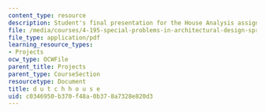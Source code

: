 ```yaml
---
content_type: resource
description: Student's final presentation for the House Analysis assignment.
file: /media/courses/4-195-special-problems-in-architectural-design-spring-2005/c0346950b370f48a0b378a7328e820d3_hwangdutch.pdf
file_type: application/pdf
learning_resource_types:
- Projects
ocw_type: OCWFile
parent_title: Projects
parent_type: CourseSection
resourcetype: Document
title: d u t c h h o u s e
uid: c0346950-b370-f48a-0b37-8a7328e820d3
---
```

